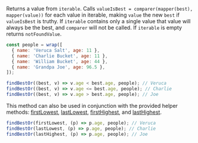 Returns a value from `iterable`. Calls `valueIsBest = comparer(mapper(best), mapper(value))` for each value in iterable, making `value` the new `best` if `valueIsBest` is truthy. If `iterable` contains only a single value that value will always be the best, and `comparer` will not be called. If `iterable` is empty returns `notFoundValue`.

<!-- prettier-ignore -->
```js
const people = wrap([
  { name: 'Veruca Salt', age: 11 },
  { name: 'Charlie Bucket', age: 11 },
  { name: 'William Bucket', age: 44 }, 
  { name: 'Grandpa Joe', age: 96.5 },
]);

findBestOr((best, v) => v.age < best.age, people); // Veruca
findBestOr((best, v) => v.age <= best.age, people); // Charlie
findBestOr((best, v) => v.age > best.age, people); // Joe
```

This method can also be used in conjunction with the provided helper methods: [firstLowest](#firstlowest), [lastLowest](#lastlowest), [firstHighest](#firsthighest), and [lastHighest](#lasthighest).

```js
findBestOr(firstLowest, (p) => p.age, people); // Veruca
findBestOr(lastLowest, (p) => p.age, people); // Charlie
findBestOr(lastHighest, (p) => p.age, people); // Joe
```
